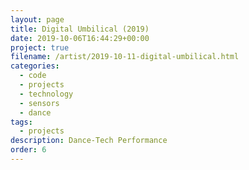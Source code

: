 ```yaml
---
layout: page
title: Digital Umbilical (2019)
date: 2019-10-06T16:44:29+00:00
project: true
filename: /artist/2019-10-11-digital-umbilical.html
categories:
  - code
  - projects
  - technology
  - sensors
  - dance
tags:
  - projects
description: Dance-Tech Performance
order: 6
---
```



